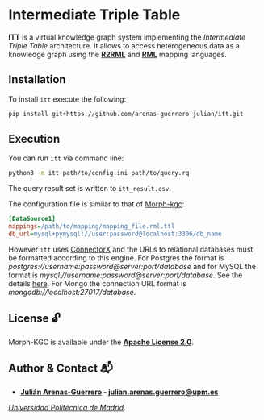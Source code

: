 # Intermediate Triple Table

**ITT** is a virtual knowledge graph system implementing the _Intermediate Triple Table_ architecture. It allows to access heterogeneous data as a knowledge graph using the **[R2RML](https://www.w3.org/TR/r2rml/)** and **[RML](https://w3id.org/rml/core/spec)** mapping languages.

## Installation

To install `itt` execute the following:

```bash
pip install git+https://github.com/arenas-guerrero-julian/itt.git
```

## Execution

You can run `itt` via command line:

```bash
python3 -m itt path/to/config.ini path/to/query.rq
```

The query result set is written to `itt_result.csv`.

The configuration file is similar to that of [Morph-kgc](https://github.com/morph-kgc/morph-kgc):

```ini
[DataSource1]
mappings=/path/to/mapping/mapping_file.rml.ttl
db_url=mysql+pymysql://user:password@localhost:3306/db_name
```

However `itt` uses [ConnectorX](https://github.com/sfu-db/connector-x) and the URLs to relational databases must be formatted according to this engine. For Postgres the format is _postgres://username:password@server:port/database_ and for MySQL the format is _mysql://username:password@server:port/database_. See the details [here](https://sfu-db.github.io/connector-x/databases.html). For Mongo the connection URL format is _mongodb://localhost:27017/database_.

## License :unlock:

Morph-KGC is available under the **[Apache License 2.0](https://github.com/morph-kgc/morph-kgc/blob/main/LICENSE)**.

## Author & Contact :mailbox_with_mail:

- **[Julián Arenas-Guerrero](https://github.com/arenas-guerrero-julian/) - [julian.arenas.guerrero@upm.es](mailto:julian.arenas.guerrero@upm.es)**

*[Universidad Politécnica de Madrid](https://www.upm.es/internacional)*.
